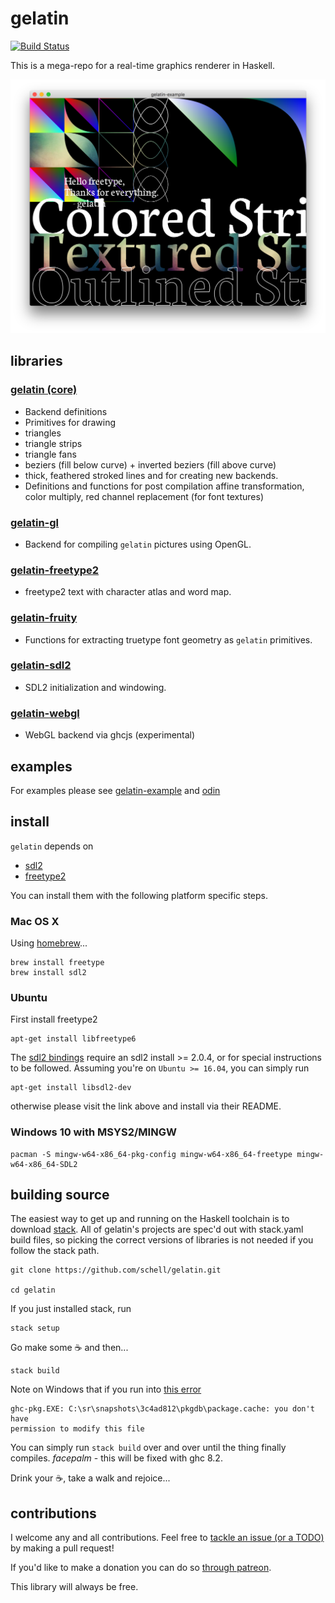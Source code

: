 gelatin
=======
[![Build Status](https://travis-ci.org/schell/gelatin.svg?branch=master)](https://travis-ci.org/schell/gelatin)

This is a mega-repo for a real-time graphics renderer in Haskell.

![Screenshot](screenshot.png)


libraries
---------

### [gelatin (core)](https://github.com/schell/gelatin/tree/master/gelatin)
* Backend definitions
* Primitives for drawing 
 * triangles 
 * triangle strips
 * triangle fans
 * beziers (fill below curve) + inverted beziers (fill above curve) 
 * thick, feathered stroked lines and for creating new backends. 
* Definitions and functions for post compilation affine transformation, 
  color multiply, red channel replacement (for font textures) 

### [gelatin-gl](https://github.com/schell/gelatin/tree/master/gelatin-gl)
* Backend for compiling `gelatin` pictures using OpenGL. 

### [gelatin-freetype2](https://github.com/schell/gelatin/tree/master/gelatin-freetype2)
* freetype2 text with character atlas and word map.

### [gelatin-fruity](https://github.com/schell/gelatin/tree/master/gelatin-fruity)
* Functions for extracting truetype font geometry as `gelatin` primitives. 

### [gelatin-sdl2](https://github.com/schell/gelatin/tree/master/gelatin-sdl2)
* SDL2 initialization and windowing. 

### [gelatin-webgl](https://github.com/schell/gelatin/tree/master/gelatin-webgl)
* WebGL backend via ghcjs (experimental) 


examples
--------
For examples please see 
[gelatin-example](https://github.com/schell/gelatin/tree/master/gelatin-example)
and 
[odin](https://github.com/schell/odin)


install
-------
`gelatin` depends on

* [sdl2](http://libsdl.org)
* [freetype2](https://www.freetype.org/index.html)

You can install them with the following platform specific steps.

### Mac OS X

Using [homebrew](https://brew.sh/)...

    brew install freetype
    brew install sdl2

### Ubuntu
First install freetype2

    apt-get install libfreetype6

The [sdl2 bindings](https://github.com/haskell-game/sdl2) require an sdl2
install >= 2.0.4, or for special instructions to be followed. Assuming you're
on `Ubuntu >= 16.04`, you can simply run

    apt-get install libsdl2-dev

otherwise please visit the link above and install via their README.

### Windows 10 with MSYS2/MINGW

    pacman -S mingw-w64-x86_64-pkg-config mingw-w64-x86_64-freetype mingw-w64-x86_64-SDL2


building source
---------------
The easiest way to get up and running on the Haskell toolchain is to download
[stack](https://docs.haskellstack.org/en/stable/README/). All of gelatin's projects
are spec'd out with stack.yaml build files, so picking the correct versions of
libraries is not needed if you follow the stack path.

    git clone https://github.com/schell/gelatin.git

    cd gelatin

If you just installed stack, run

    stack setup

Go make some ☕ and then...

    stack build
    
Note on Windows that if you run into [this error](https://github.com/commercialhaskell/stack/issues/3492)

    ghc-pkg.EXE: C:\sr\snapshots\3c4ad812\pkgdb\package.cache: you don't have
    permission to modify this file
    
You can simply run `stack build` over and over until the thing finally compiles.
_facepalm_ - this will be fixed with ghc 8.2.

Drink your ☕, take a walk and rejoice...


contributions
-------------
I welcome any and all contributions. Feel free to [tackle an issue (or a TODO)](https://github.com/schell/gelatin/issues) by making a pull request! 

If you'd like to make a donation you can do so [through patreon](https://www.patreon.com/schell). 

This library will always be free.
